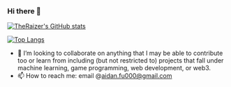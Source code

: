 ### Hi there 👋
[![TheRaizer's GitHub stats](https://github-readme-stats.vercel.app/api?username=TheRaizer&show_icons=true&theme=TheRaizer)](https://github.com/TheRaizer/github-readme-stats)

[![Top Langs](https://github-readme-stats.vercel.app/api/top-langs/?username=TheRaizer)](https://github.com/TheRaizer/github-readme-stats)

- 👯 I’m looking to collaborate on anything that I may be able to contribute too or learn from including (but not restricted to) projects that fall under machine learning, game programming, web development, or web3.
- 📫 How to reach me: email @aidan.fu000@gmail.com
